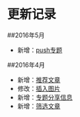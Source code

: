 # 更新记录

##2016年5月
- 新增：[push专题](chapter11-2.html)

##2016年4月
- 新增：[推荐文章](chapter23.html)
- 修改：[插入图片](chapter22.html)
- 新增：[专题分享信息](chapter13-6.html)
- 新增：[筛选文章](chapter21.html)



